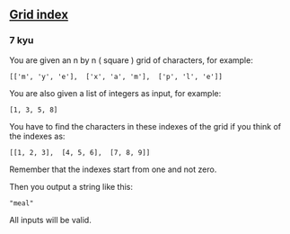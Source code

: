 <h2><a href=https://www.codewars.com/kata/5f5802bf4c2cc4001a6f859e/train/javascript target="_blank">Grid index</a></h2><h3>7 kyu</h3><p>You are given an n by n ( square ) grid of characters, for example:</p><pre><code class="language-python">[[<span class="cm-string">'m'</span>, <span class="cm-string">'y'</span>, <span class="cm-string">'e'</span>],  [<span class="cm-string">'x'</span>, <span class="cm-string">'a'</span>, <span class="cm-string">'m'</span>],  [<span class="cm-string">'p'</span>, <span class="cm-string">'l'</span>, <span class="cm-string">'e'</span>]]</code></pre><p>You are also given a list of integers as input, for example:</p><pre><code class="language-python">[<span class="cm-number">1</span>, <span class="cm-number">3</span>, <span class="cm-number">5</span>, <span class="cm-number">8</span>]</code></pre><p>You have to find the characters in these indexes of the grid if you think of the indexes as:</p><pre><code class="language-python">[[<span class="cm-number">1</span>, <span class="cm-number">2</span>, <span class="cm-number">3</span>],  [<span class="cm-number">4</span>, <span class="cm-number">5</span>, <span class="cm-number">6</span>],  [<span class="cm-number">7</span>, <span class="cm-number">8</span>, <span class="cm-number">9</span>]]</code></pre><p>Remember that the indexes start from one and not zero.</p><p>Then you output a string like this:</p><pre><code class="language-python"><span class="cm-string">"meal"</span></code></pre><p>All inputs will be valid.</p>